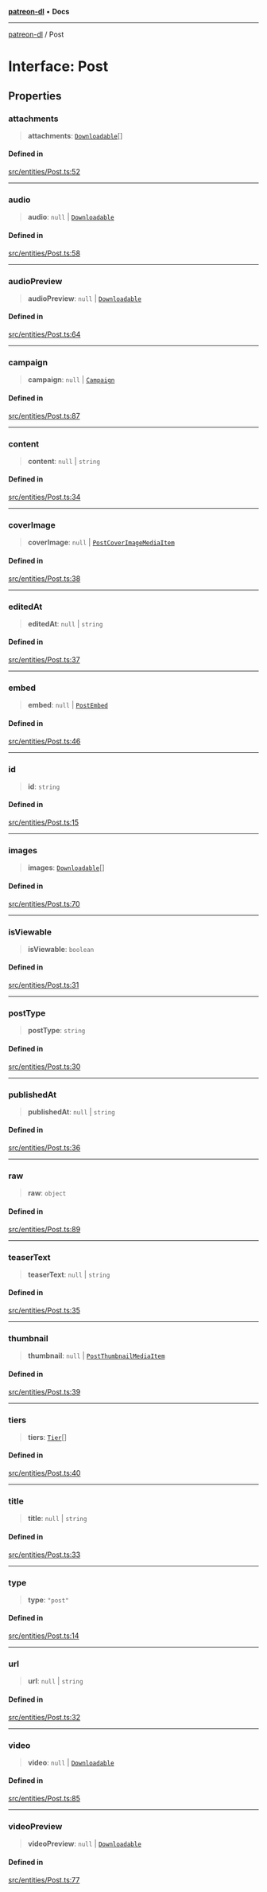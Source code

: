[**patreon-dl**](../README.md) • **Docs**

***

[patreon-dl](../README.md) / Post

# Interface: Post

## Properties

### attachments

> **attachments**: [`Downloadable`](../type-aliases/Downloadable.md)[]

#### Defined in

[src/entities/Post.ts:52](https://github.com/patrickkfkan/patreon-dl/blob/9af63ff8fb311b0c258b1f0abf6afcc007d73ad0/src/entities/Post.ts#L52)

***

### audio

> **audio**: `null` \| [`Downloadable`](../type-aliases/Downloadable.md)

#### Defined in

[src/entities/Post.ts:58](https://github.com/patrickkfkan/patreon-dl/blob/9af63ff8fb311b0c258b1f0abf6afcc007d73ad0/src/entities/Post.ts#L58)

***

### audioPreview

> **audioPreview**: `null` \| [`Downloadable`](../type-aliases/Downloadable.md)

#### Defined in

[src/entities/Post.ts:64](https://github.com/patrickkfkan/patreon-dl/blob/9af63ff8fb311b0c258b1f0abf6afcc007d73ad0/src/entities/Post.ts#L64)

***

### campaign

> **campaign**: `null` \| [`Campaign`](Campaign.md)

#### Defined in

[src/entities/Post.ts:87](https://github.com/patrickkfkan/patreon-dl/blob/9af63ff8fb311b0c258b1f0abf6afcc007d73ad0/src/entities/Post.ts#L87)

***

### content

> **content**: `null` \| `string`

#### Defined in

[src/entities/Post.ts:34](https://github.com/patrickkfkan/patreon-dl/blob/9af63ff8fb311b0c258b1f0abf6afcc007d73ad0/src/entities/Post.ts#L34)

***

### coverImage

> **coverImage**: `null` \| [`PostCoverImageMediaItem`](PostCoverImageMediaItem.md)

#### Defined in

[src/entities/Post.ts:38](https://github.com/patrickkfkan/patreon-dl/blob/9af63ff8fb311b0c258b1f0abf6afcc007d73ad0/src/entities/Post.ts#L38)

***

### editedAt

> **editedAt**: `null` \| `string`

#### Defined in

[src/entities/Post.ts:37](https://github.com/patrickkfkan/patreon-dl/blob/9af63ff8fb311b0c258b1f0abf6afcc007d73ad0/src/entities/Post.ts#L37)

***

### embed

> **embed**: `null` \| [`PostEmbed`](PostEmbed.md)

#### Defined in

[src/entities/Post.ts:46](https://github.com/patrickkfkan/patreon-dl/blob/9af63ff8fb311b0c258b1f0abf6afcc007d73ad0/src/entities/Post.ts#L46)

***

### id

> **id**: `string`

#### Defined in

[src/entities/Post.ts:15](https://github.com/patrickkfkan/patreon-dl/blob/9af63ff8fb311b0c258b1f0abf6afcc007d73ad0/src/entities/Post.ts#L15)

***

### images

> **images**: [`Downloadable`](../type-aliases/Downloadable.md)[]

#### Defined in

[src/entities/Post.ts:70](https://github.com/patrickkfkan/patreon-dl/blob/9af63ff8fb311b0c258b1f0abf6afcc007d73ad0/src/entities/Post.ts#L70)

***

### isViewable

> **isViewable**: `boolean`

#### Defined in

[src/entities/Post.ts:31](https://github.com/patrickkfkan/patreon-dl/blob/9af63ff8fb311b0c258b1f0abf6afcc007d73ad0/src/entities/Post.ts#L31)

***

### postType

> **postType**: `string`

#### Defined in

[src/entities/Post.ts:30](https://github.com/patrickkfkan/patreon-dl/blob/9af63ff8fb311b0c258b1f0abf6afcc007d73ad0/src/entities/Post.ts#L30)

***

### publishedAt

> **publishedAt**: `null` \| `string`

#### Defined in

[src/entities/Post.ts:36](https://github.com/patrickkfkan/patreon-dl/blob/9af63ff8fb311b0c258b1f0abf6afcc007d73ad0/src/entities/Post.ts#L36)

***

### raw

> **raw**: `object`

#### Defined in

[src/entities/Post.ts:89](https://github.com/patrickkfkan/patreon-dl/blob/9af63ff8fb311b0c258b1f0abf6afcc007d73ad0/src/entities/Post.ts#L89)

***

### teaserText

> **teaserText**: `null` \| `string`

#### Defined in

[src/entities/Post.ts:35](https://github.com/patrickkfkan/patreon-dl/blob/9af63ff8fb311b0c258b1f0abf6afcc007d73ad0/src/entities/Post.ts#L35)

***

### thumbnail

> **thumbnail**: `null` \| [`PostThumbnailMediaItem`](PostThumbnailMediaItem.md)

#### Defined in

[src/entities/Post.ts:39](https://github.com/patrickkfkan/patreon-dl/blob/9af63ff8fb311b0c258b1f0abf6afcc007d73ad0/src/entities/Post.ts#L39)

***

### tiers

> **tiers**: [`Tier`](../type-aliases/Tier.md)[]

#### Defined in

[src/entities/Post.ts:40](https://github.com/patrickkfkan/patreon-dl/blob/9af63ff8fb311b0c258b1f0abf6afcc007d73ad0/src/entities/Post.ts#L40)

***

### title

> **title**: `null` \| `string`

#### Defined in

[src/entities/Post.ts:33](https://github.com/patrickkfkan/patreon-dl/blob/9af63ff8fb311b0c258b1f0abf6afcc007d73ad0/src/entities/Post.ts#L33)

***

### type

> **type**: `"post"`

#### Defined in

[src/entities/Post.ts:14](https://github.com/patrickkfkan/patreon-dl/blob/9af63ff8fb311b0c258b1f0abf6afcc007d73ad0/src/entities/Post.ts#L14)

***

### url

> **url**: `null` \| `string`

#### Defined in

[src/entities/Post.ts:32](https://github.com/patrickkfkan/patreon-dl/blob/9af63ff8fb311b0c258b1f0abf6afcc007d73ad0/src/entities/Post.ts#L32)

***

### video

> **video**: `null` \| [`Downloadable`](../type-aliases/Downloadable.md)

#### Defined in

[src/entities/Post.ts:85](https://github.com/patrickkfkan/patreon-dl/blob/9af63ff8fb311b0c258b1f0abf6afcc007d73ad0/src/entities/Post.ts#L85)

***

### videoPreview

> **videoPreview**: `null` \| [`Downloadable`](../type-aliases/Downloadable.md)

#### Defined in

[src/entities/Post.ts:77](https://github.com/patrickkfkan/patreon-dl/blob/9af63ff8fb311b0c258b1f0abf6afcc007d73ad0/src/entities/Post.ts#L77)
